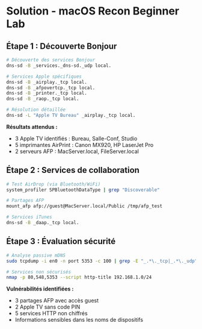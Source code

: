 # Solution - macOS Recon Beginner Lab

## Étape 1 : Découverte Bonjour

```bash
# Découverte des services Bonjour
dns-sd -B _services._dns-sd._udp local.

# Services Apple spécifiques
dns-sd -B _airplay._tcp local.
dns-sd -B _afpovertcp._tcp local.
dns-sd -B _printer._tcp local.
dns-sd -B _raop._tcp local.

# Résolution détaillée
dns-sd -L "Apple TV Bureau" _airplay._tcp local.
```

**Résultats attendus :**
- 3 Apple TV identifiés : Bureau, Salle-Conf, Studio
- 5 imprimantes AirPrint : Canon MX920, HP LaserJet Pro
- 2 serveurs AFP : MacServer.local, FileServer.local

## Étape 2 : Services de collaboration

```bash
# Test AirDrop (via Bluetooth/WiFi)
system_profiler SPBluetoothDataType | grep "Discoverable"

# Partages AFP
mount_afp afp://guest@MacServer.local/Public /tmp/afp_test

# Services iTunes
dns-sd -B _daap._tcp local.
```

## Étape 3 : Évaluation sécurité

```bash
# Analyse passive mDNS
sudo tcpdump -i en0 -n port 5353 -c 100 | grep -E "_.*\._tcp|_.*\._udp"

# Services non sécurisés
nmap -p 80,548,5353 --script http-title 192.168.1.0/24
```

**Vulnérabilités identifiées :**
- 3 partages AFP avec accès guest
- 2 Apple TV sans code PIN
- 5 services HTTP non chiffrés
- Informations sensibles dans les noms de dispositifs

